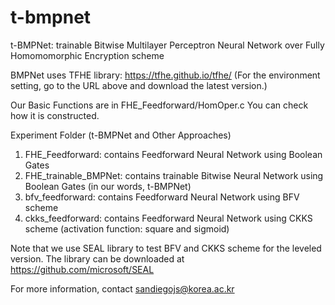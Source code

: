 # t-bmpnet

t-BMPNet: trainable Bitwise Multilayer Perceptron Neural Network over Fully Homomomorphic Encryption scheme

BMPNet uses TFHE library: https://tfhe.github.io/tfhe/
(For the environment setting, go to the URL above and download the latest version.)

Our Basic Functions are in FHE_Feedforward/HomOper.c
You can check how it is constructed.

Experiment Folder (t-BMPNet and Other Approaches)
1. FHE_Feedforward: contains Feedforward Neural Network using Boolean Gates
2. FHE_trainable_BMPNet: contains trainable Bitwise Neural Network using Boolean Gates (in our words, t-BMPNet)
3. bfv_feedforward: contains Feedforward Neural Network using BFV scheme
4. ckks_feedforward: contains Feedforward Neural Network using CKKS scheme (activation function: square and sigmoid)

Note that we use SEAL library to test BFV and CKKS scheme for the leveled version.
The library can be downloaded at https://github.com/microsoft/SEAL

For more information, contact sandiegojs@korea.ac.kr
